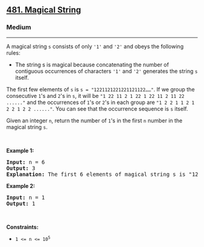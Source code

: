 <h2><a href="https://leetcode.com/problems/magical-string/">481. Magical String</a></h2><h3>Medium</h3><hr><div style="user-select: auto;"><p style="user-select: auto;">A magical string <code style="user-select: auto;">s</code> consists of only <code style="user-select: auto;">'1'</code> and <code style="user-select: auto;">'2'</code> and obeys the following rules:</p>

<ul style="user-select: auto;">
	<li style="user-select: auto;">The string s is magical because concatenating the number of contiguous occurrences of characters <code style="user-select: auto;">'1'</code> and <code style="user-select: auto;">'2'</code> generates the string <code style="user-select: auto;">s</code> itself.</li>
</ul>

<p style="user-select: auto;">The first few elements of <code style="user-select: auto;">s</code> is <code style="user-select: auto;">s = "1221121221221121122……"</code>. If we group the consecutive <code style="user-select: auto;">1</code>'s and <code style="user-select: auto;">2</code>'s in <code style="user-select: auto;">s</code>, it will be <code style="user-select: auto;">"1 22 11 2 1 22 1 22 11 2 11 22 ......"</code> and the occurrences of <code style="user-select: auto;">1</code>'s or <code style="user-select: auto;">2</code>'s in each group are <code style="user-select: auto;">"1 2 2 1 1 2 1 2 2 1 2 2 ......"</code>. You can see that the occurrence sequence is <code style="user-select: auto;">s</code> itself.</p>

<p style="user-select: auto;">Given an integer <code style="user-select: auto;">n</code>, return the number of <code style="user-select: auto;">1</code>'s in the first <code style="user-select: auto;">n</code> number in the magical string <code style="user-select: auto;">s</code>.</p>

<p style="user-select: auto;">&nbsp;</p>
<p style="user-select: auto;"><strong style="user-select: auto;">Example 1:</strong></p>

<pre style="user-select: auto;"><strong style="user-select: auto;">Input:</strong> n = 6
<strong style="user-select: auto;">Output:</strong> 3
<strong style="user-select: auto;">Explanation:</strong> The first 6 elements of magical string s is "122112" and it contains three 1's, so return 3.
</pre>

<p style="user-select: auto;"><strong style="user-select: auto;">Example 2:</strong></p>

<pre style="user-select: auto;"><strong style="user-select: auto;">Input:</strong> n = 1
<strong style="user-select: auto;">Output:</strong> 1
</pre>

<p style="user-select: auto;">&nbsp;</p>
<p style="user-select: auto;"><strong style="user-select: auto;">Constraints:</strong></p>

<ul style="user-select: auto;">
	<li style="user-select: auto;"><code style="user-select: auto;">1 &lt;= n &lt;= 10<sup style="user-select: auto;">5</sup></code></li>
</ul>
</div>
